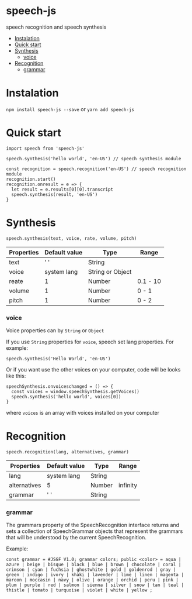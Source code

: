 # speech-js
speech recognition and speech synthesis

* [Instalation](#instalation)
* [Quick start](#quick-start)
* [Synthesis](#synthesis)
  * [voice](#voice)
* [Recognition](#recognition)
  * [grammar](#grammar)

# Instalation
`npm install speech-js --save` or `yarn add speech-js`

# Quick start
```
import speech from 'speech-js'

speech.synthesis('hello world', 'en-US') // speech synthesis module

const recognition = speech.recognition('en-US') // speech recognition module
recognition.start()
recognition.onresult = e => {
  let result = e.results[0][0].transcript
  speech.synthesis(result, 'en-US')
}
```

# Synthesis

`speech.synthesis(text, voice, rate, volume, pitch)`

| Properties | Default value | Type             | Range      |
| ---------- | ------------- | ---------------- | ---------- |
| text       | ' '           | String           |            |
| voice      | system lang   | String or Object |            |
| reate      | 1             | Number           | 0.1 - 10   |
| volume     | 1             | Number           | 0 - 1      |
| pitch      | 1             | Number           | 0 - 2      |

### voice
Voice properties can by `String` or `Object`

If you use `String` properties for `voice`, speech set lang properties. For example:
```
speech.synthesis('Hello World', 'en-US')
```

Or if you want use the other voices on your computer, code will be looks like this:

```
speechSynthesis.onvoiceschanged = () => {
  const voices = window.speechSynthesis.getVoices()
  speech.synthesis('hello world', voices[0])
}
```
where `voices` is an array with voices installed on your computer

# Recognition

`speech.recognition(lang, alternatives, grammar)`

| Properties    | Default value | Type             | Range      |
| ------------- | ------------- | ---------------- | ---------- |
| lang          | system lang   | String           |            |
| alternatives  | 5             | Number           | infinity   |
| grammar       | ' '           | String           |            |

### grammar
The grammars property of the SpeechRecognition interface returns and sets a collection of SpeechGrammar objects that represent the grammars that will be understood by the current SpeechRecognition.

Example:
```
const grammar = #JSGF V1.0; grammar colors; public <color> = aqua | azure | beige | bisque | black | blue | brown | chocolate | coral | crimson | cyan | fuchsia | ghostwhite | gold | goldenrod | gray | green | indigo | ivory | khaki | lavender | lime | linen | magenta | maroon | moccasin | navy | olive | orange | orchid | peru | pink | plum | purple | red | salmon | sienna | silver | snow | tan | teal | thistle | tomato | turquoise | violet | white | yellow ;
```
